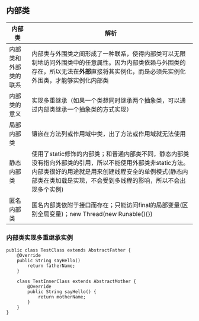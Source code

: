 ## 内部类



| 内部类               | 解析                                                         |
| -------------------- | ------------------------------------------------------------ |
| 内部类和外部类的联系 | 内部类与外围类之间形成了一种联系，使得内部类可以无限制地访问外围类中的任意属性。因为内部类依赖与外围类的存在，所以无法在**外部**直接将其实例化，而是必须先实例化外围类，才能够实例化内部类 |
| 内部类的意义         | 实现多重继承（如果一个类想同时继承两个抽象类，可以通过内部类继承一个抽象类的方式实现） |
| 局部内部类           | 镶嵌在方法列或作用域中类，出了方法或作用域就无法使用         |
| 静态内部类           | 使用了static修饰的内部类；和普通内部类不同，静态内部类没有指向外部类的引用，所以不能使用外部类非static方法。内部类很好的用途就是用来创建线程安全的单例模式(静态内部类在类加载是实现，不会受到多线程的影响，所以不会出现多个实例) |
| 匿名内部类           | 匿名内部类依附于接口而存在；只能访问final的局部变量(区别全局变量)；new Thread(new Runable(){}) |

### 内部类实现多重继承实例

```
public class TestClass extends AbstractFather {
    @Override
    public String sayHello()
        return fatherName;
    }
	
    class TestInnerClass extends AbstractMother {
        @Override
        public String sayHello() {
            return motherName;
        }
    }
}
```

